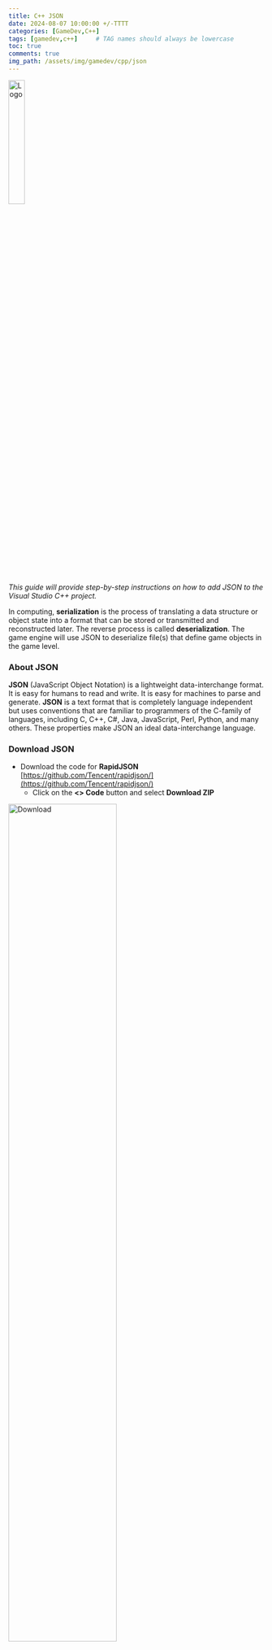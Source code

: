 ```yaml
---
title: C++ JSON
date: 2024-08-07 10:00:00 +/-TTTT
categories: [GameDev,C++]
tags: [gamedev,c++]     # TAG names should always be lowercase
toc: true
comments: true
img_path: /assets/img/gamedev/cpp/json
---
```


<div align="left">
<img src="json-logo.svg.png" alt="Logo" width="25%"/>
</div>

_This guide will provide step-by-step instructions on how to add JSON to the Visual Studio C++ project._

In computing, **serialization** is the process of translating a data structure or object state 
into a format that can be stored or transmitted and reconstructed later. 
The reverse process is called **deserialization**. The game engine will use JSON to deserialize file(s) that define game objects in the game level.

### About JSON ###
**JSON** (JavaScript Object Notation) is a lightweight data-interchange format. It is easy for humans to read and write. It is easy for machines to parse and generate. **JSON** is a text format that is completely language independent but uses conventions that are familiar to programmers of the C-family of languages, including C, C++, C#, Java, JavaScript, Perl, Python, and many others. These properties make JSON an ideal data-interchange language.

### Download JSON ###

+ Download the code for **RapidJSON** [https://github.com/Tencent/rapidjson/](https://github.com/Tencent/rapidjson/)  
  + Click on the **<> Code** button and select **Download ZIP** 
<div align="left">
<img src="json-github-download.jpg" alt="Download" width="65%"/>
</div>

+ Copy the .zip into the **ThirdParty** folder
+ Extract the ```rapidjson-master.zip``` file
+ Rename the extracted folder "rapidjson"
<div align="left">
<img src="json-zip.jpg" alt="Zip" width="65%"/>
</div>

+ Delete the ```rapidjson-master.zip``` file, it is not needed

### Add JSON to the Solution Project(s) ###
> If the **Solution** contains multiple **Projects**, the following steps will need to be done for each project. This is because each project needs the path to the JSON includes.
> <div align="left">
> <img src="json-projects.jpg" alt="Projects" width="75%"/>
> </div>
{: .prompt-warning }

> In the **Project Properties**, make sure that the **Configuration** is set to **All Configurations** and **Platform** is set to **All Platforms**.
> <div align="left">
> <img src="json-configuration.jpg" alt="Configurations" width="75%"/>
> </div>
{: .prompt-warning }

 
+ Add the directory of the FMOD include folder to the **Additional Include Directories**.
  + **Additional Include Directories** is located in **C/C++>General**.
  + Add ```$(SolutionDir)ThirdParty\rapidjson\include```

```
$(SolutionDir)ThirdParty\rapidjson\include
```
<div align="left">
<img src="json-include.jpg" alt="Include" width="75%"/>
</div>

### Create JSON File ###
+ In the **Build/Assets** folder create a text file called ```json.txt```
<div align="left">
<img src="json-file.jpg" alt="File" width="65%"/>
</div>
+ Open the file and add **JSON** data
```
{
	"name": "Raymond",
	"age": 44,
	"speed": 18.5,
	"isAwake": true,
	"position": [10, 20],
	"color": [1, 0, 0, 1]
}
```

+ The data is in a key, value format 
  + “key”: value
+ Using the key, the value can be retrieved

> _It is common to have the JSON file not correctly formatted. Use this page to verify your JSON file:_
> [https://jsonformatter.curiousconcept.com/](https://jsonformatter.curiousconcept.com/)
{: .prompt-tip }

+ Copy the contents of the **JSON** file and paste it into the page
+ Click **Process**
+ It will notify you of any errors if they exist
<div align="left">
<img src="json-formatter.jpg" alt="Formatter" width="65%"/>
</div>

### Create JSON Functions ###

+ Create a **Json.h** and **Json.cpp** in the **Core** filter, make sure the file is in the ```source/core``` folder
<div align="left">
<img src="json-files.jpg" alt="Json" width="75%"/>
</div>

#### Create JSON header (.h) ####
+ In the **Json.h** file, add code for the function declarations to load and read the **JSON** file
  + The functions are placed in a namespace to keep the function names in their own space

```
#include <string>
#include<rapidjson/document.h>

namespace Json
{
	bool Load(const std::string& filename, rapidjson::Document& document);
	bool Read(const rapidjson::Value& value, const std::string& name, int& data);
}
```

#### Create JSON source file (.cpp) ####
+ In the **Json.cpp** file, add code for the function definitions to load and read the **JSON** file

```
#include "Json.h"
#include "EFile.h"

#include <rapidjson/istreamwrapper.h>
#include <iostream>

namespace Json
{
    bool Load(const std::string& filename, rapidjson::Document& document)
    {
        // read the file into a string
        std::string buffer;
        if (!File::ReadFile(filename, buffer))
        {
            return false;
        }

        // convert the string into a json stream
        std::stringstream stream(buffer);
        rapidjson::IStreamWrapper istream(stream);

        // set the json document from the stream
        document.ParseStream(istream);
        // check if the parse was successful
        if (!document.IsObject())
        {
            std::cerr << "Could not parse Json: " << filename << std::endl;
            return false;
        }

        return true;
    }

    bool Read(const rapidjson::Value& value, const std::string& name, int& data)
    {
        // check if the value has the "<name>" and the correct data type
        if (!value.HasMember(name.c_str()) || !value[name.c_str()].IsInt())
        {
            std::cerr << "Could not read Json value: " << name << std::endl;
            return false;
        }

        // get the data
        data = value[name.c_str()].GetInt();

        return true;
    }
}
```

+ Include the **Json.h## in the Engine.h
  + Keep the include with the other Core includes

```
#include "Core/Json.h"
```

### Load and Read JSON in Main() ###
+ In the Main.cpp main() function, add the code to read the **JSON** data 

```
// !! this code is not neccessary, it just shows the contents of the file !!
std::string buffer;
File::ReadFile("json.txt", buffer);
// show the contents of the json file
std::cout << buffer << std::endl;

// create json document from the json file contents
rapidjson::Document document;
Json::Load("json.txt", document);

// read the name data from the json
std::string name;
Json::Read(document, "name", name);
// show the name data
std::cout << name << std::endl;
```

+ After running the program, the console will display the contents of the **JSON** file and the name data
<div align="left">
<img src="json-output.jpg" alt="Output" width="75%"/>
</div>

#### Add Addition JSON Functions ####
_Add additional functions to load different data types from the **JSON**_

+ In the Json.h file, add the following functions
  + Include **Vector2.h** and **Color.h**
  + Add new functions to load **float**, **bool**, **std::string**, **Vector2**, and **Color**
```
    #include "Math/Vector2.h"
    #include "Math/Color.h"

	bool Read(const rapidjson::Value& value, const std::string& name, float& data);
	bool Read(const rapidjson::Value& value, const std::string& name, bool& data);
	bool Read(const rapidjson::Value& value, const std::string& name, std::string& data);
	bool Read(const rapidjson::Value& value, const std::string& name, class Vector2& data);
	bool Read(const rapidjson::Value& value, const std::string& name, class Color& data);
```

+ Create the definitions for the functions in Json.cpp
+ The code to get the data for each data type is similar to the int Read()
  + Change the functions for the data type in Is**DataType**() and Get**DataType**() function, here is an example for the bool data
  + Do this for the **bool**, **float**, and **std::string** Read() functions

```
bool Read(const rapidjson::Value& value, const std::string& name, bool& data)
{
    // check if the value has the "<name>" and the correct data type
    if (!value.HasMember(name.c_str()) || !value[name.c_str()].IsBool())
    {
        std::cerr << "Could not read Json value: " << name << std::endl;
        return false;
    }

    // get the data
    data = value[name.c_str()].GetBool();

    return true;
}
```

+ The **Vector2** and **Color** have multiple values that need to be read
  + **JSON** treats these as arrays and need to be read in as an array
+ Here is an example of reading in the **Vector2**

```
bool Read(const rapidjson::Value& value, const std::string& name, Vector2& data)
{
    // check if the value has the "<name>" and is an array with 2 elements
    if (!value.HasMember(name.c_str()) || !value[name.c_str()].IsArray() || value[name.c_str()].Size() != 2)
    {
        std::cerr << "Could not read Json value: " << name << std::endl;
        return false;
    }

    // get json array object
    auto& array = value[name.c_str()];
    // get array values
    for (rapidjson::SizeType i = 0; i < array.Size(); i++)
    {
        if (!array[i].IsNumber())
        {
            std::cerr << "Could not read Json value: " << name << std::endl;
            return false;
        }

        // get the data
        data[i] = array[i].GetFloat();
    }

    return true;
}
```

+ Using the **Vector2** as an example, complete the **Color** Read()
  + The color has 4 elements
    + Make sure when checking the array size, you check for 4 elements

### Read Data Types in Main() ###

+ Update the code in main() to read and display all the data types

```
// read the data from the json
std::string name;
int age;
float speed;
bool isAwake;
Vector2 position;
Color color;

Json::Read(document, "name", name);
Json::Read(document, "age", age);
Json::Read(document, "speed", speed);
Json::Read(document, "isAwake", isAwake);
Json::Read(document, "position", position);
Json::Read(document, "color", color);
// show the data
std::cout << name << " " << age << " " << speed << " " << isAwake << std::endl;
std::cout << position.x << " " << position.y << std::endl;
std::cout << color.r << " " << color.g << " " << color.b << " " << color.a << std::endl;
```
+ The output should look like the image below
<div align="left">
<img src="json-output-all.jpg" alt="Output All" width="75%"/>
</div>

### Create JSON Read Macro ###

_To make reading data in easier, a **macro** can be created to simplify the code. A **macro** in C++ is a preprocessor directive that defines a code fragment or value to be substituted and expanded before the actual compilation process begins._

+ In the Json.h file, add the following **macro**
  + The **#** in a **macro** converts the data parameter to a string by putting quotes around the name

```
#define READ_DATA(value, data) Json::Read(value, #data, data)
```

+ In main() change the Read() function to the **macro**
  + For the **macro** to work, the key in the **JSON** file must match the variable name in the code

_Before_
```
Json::Read(document, "name", name);
```
_After_
```
READ_DATA(document, name);
```

+ In main() change all the read functions to use the **macro**

```
READ_DATA(document, name);
READ_DATA(document, age);
READ_DATA(document, speed);
READ_DATA(document, isAwake);
READ_DATA(document, position);
READ_DATA(document, color);
```
